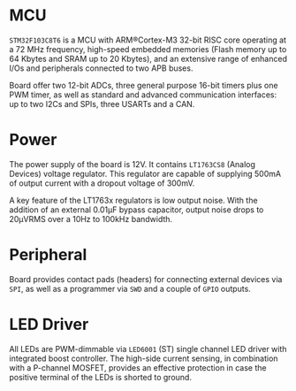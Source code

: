 # MCU

``STM32F103C8T6`` is a MCU with ARM®Cortex-M3 32-bit RISC core operating at a 72 MHz frequency, high-speed embedded memories (Flash memory up to 64 Kbytes and SRAM up to 20 Kbytes), and an extensive range of enhanced I/Os and peripherals connected to two APB buses. 

Board offer two 12-bit ADCs, three general purpose 16-bit timers plus one PWM timer, as well as standard and advanced communication interfaces: up to two I2Cs and SPIs, three USARTs and a CAN.



# Power

The power supply of the board is 12V. It contains ``LT1763CS8`` (Analog Devices) voltage regulator. This regulator are capable of supplying 500mA of output current with a dropout voltage of 300mV.

A key feature of the LT1763x regulators is low output noise. With the addition of an external 0.01µF bypass capacitor, output noise drops to 20µVRMS over a 10Hz to 100kHz bandwidth.



# Peripheral

Board provides contact pads (headers) for connecting external devices via ``SPI``, as well as a programmer via ``SWD`` and a couple of ``GPIO`` outputs.


# LED Driver

All LEDs are PWM-dimmable via ``LED6001`` (ST) single channel LED driver with integrated boost controller. The high-side current sensing, in combination with a P-channel MOSFET, provides an effective protection in case the positive terminal of the LEDs is shorted to ground.
